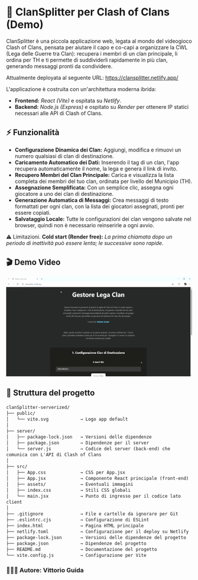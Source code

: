 # 🏰 ClanSplitter per Clash of Clans (Demo)

ClanSplitter è una piccola applicazione web, legata al mondo del videogioco Clash of Clans, pensata per aiutare il capo e co-capi a organizzare la CWL (Lega delle Guerre tra Clan): recupera i membri di un clan principale, li ordina per TH e ti permette di suddividerli rapidamente in più clan, generando messaggi pronti da condividere.

Attualmente deployata al seguente URL: https://clansplitter.netlify.app/

L'applicazione è costruita con un'architettura moderna ibrida:
   -   **Frontend:** *React (Vite)* e ospitata su *Netlify*.
   -   **Backend:** *Node.js (Express)* e ospitato su *Render* per ottenere IP statici necessari alle API di Clash of Clans.

## ⚡️ Funzionalità

   -   **Configurazione Dinamica dei Clan:** Aggiungi, modifica e rimuovi un numero qualsiasi di clan di destinazione.
   -   **Caricamento Automatico dei Dati:** Inserendo il tag di un clan, l'app recupera automaticamente il nome, la lega e genera il link di invito.
   -   **Recupero Membri del Clan Principale:** Carica e visualizza la lista completa dei membri del tuo clan, ordinata per livello del Municipio (TH).
   -   **Assegnazione Semplificata:** Con un semplice clic, assegna ogni giocatore a uno dei clan di destinazione.
   -   **Generazione Automatica di Messaggi:** Crea messaggi di testo formattati per ogni clan, con la lista dei giocatori assegnati, pronti per essere copiati.
   -   **Salvataggio Locale:** Tutte le configurazioni dei clan vengono salvate nel browser, quindi non è necessario reinserirle a ogni avvio.

⚠️ Limitazioni. **Cold start (Render free):** *La prima chiamata dopo un periodo di inattività può essere lenta; le successive sono rapide.*

## 🎬 Demo Video
![Demo](risorse/clanSplitter-demo.gif)

## 📁 Struttura del progetto

```
clanSplitter-serverized/
├── public/                 
│   └── vite.svg            → Logo app default
│          
├── server/                 
│   ├── package-lock.json   → Versioni delle dipendenze
│   ├── package.json        → Dipendenze per il server
│   └── server.js           → Codice del server (back-end) che comunica con L'API di Clash of Clans
│
├── src/                    
│   ├── App.css             → CSS per App.jsx
│   ├── App.jsx             → Componente React principale (front-end)
│   ├── assets/             → Eventuali immagini
│   ├── index.css           → Stili CSS globali
│   └── main.jsx            → Punto di ingresso per il codice lato client
│
├── .gitignore              → File e cartelle da ignorare per Git
├── .eslintrc.cjs           → Configurazione di ESLint
├── index.html              → Pagina HTML principale
├── netlify.toml            → Configurazione per il deploy su Netlify
├── package-lock.json       → Versioni delle dipendenze del progetto
├── package.json            → Dipendenze del progetto
├── README.md               → Documentazione del progetto
└── vite.config.js          → Configurazione per Vite
```

### 👷🏻‍♂️ Autore: Vittorio Guida







